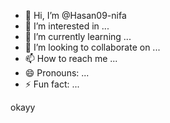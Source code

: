 - 👋 Hi, I’m @Hasan09-nifa
- 👀 I’m interested in ...
- 🌱 I’m currently learning ...
- 💞️ I’m looking to collaborate on ...
- 📫 How to reach me ...
- 😄 Pronouns: ...
- ⚡ Fun fact: ...

<!---
Hasan09-nifa/Hasan09-nifa is a ✨ special ✨ repository because its `README.md` (this file) appears on your GitHub profile.
You can click the Preview link to take a look at your changes.
--->
okayy
